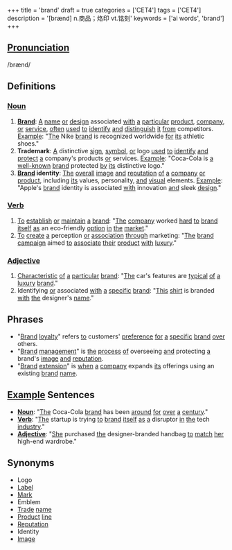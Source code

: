 +++
title = 'brand'
draft = true
categories = ['CET4']
tags = ['CET4']
description = '[brænd] n.商品；烙印 vt.铭刻'
keywords = ['ai words', 'brand']
+++

## [Pronunciation](/en/post/pronunciation/)
/brænd/

## Definitions
### [Noun](/en/post/noun/)
1. **[Brand](/en/post/brand/)**: [A](/en/post/a/) [name](/en/post/name/) [or](/en/post/or/) [design](/en/post/design/) associated [with](/en/post/with/) [a](/en/post/a/) [particular](/en/post/particular/) [product](/en/post/product/), [company](/en/post/company/), [or](/en/post/or/) [service](/en/post/service/), [often](/en/post/often/) [used](/en/post/used/) [to](/en/post/to/) [identify](/en/post/identify/) [and](/en/post/and/) [distinguish](/en/post/distinguish/) [it](/en/post/it/) [from](/en/post/from/) competitors. [Example](/en/post/example/): "[The](/en/post/the/) Nike [brand](/en/post/brand/) is recognized worldwide [for](/en/post/for/) [its](/en/post/its/) athletic shoes."
2. **Trademark**: [A](/en/post/a/) distinctive [sign](/en/post/sign/), [symbol](/en/post/symbol/), [or](/en/post/or/) logo [used](/en/post/used/) [to](/en/post/to/) [identify](/en/post/identify/) [and](/en/post/and/) [protect](/en/post/protect/) [a](/en/post/a/) company's products [or](/en/post/or/) services. [Example](/en/post/example/): "Coca-Cola is [a](/en/post/a/) [well-known](/en/post/well-known/) [brand](/en/post/brand/) protected [by](/en/post/by/) [its](/en/post/its/) distinctive logo."
3. **[Brand](/en/post/brand/) identity**: [The](/en/post/the/) [overall](/en/post/overall/) [image](/en/post/image/) [and](/en/post/and/) [reputation](/en/post/reputation/) [of](/en/post/of/) [a](/en/post/a/) [company](/en/post/company/) [or](/en/post/or/) [product](/en/post/product/), including [its](/en/post/its/) values, personality, [and](/en/post/and/) [visual](/en/post/visual/) elements. [Example](/en/post/example/): "Apple's [brand](/en/post/brand/) identity is associated [with](/en/post/with/) innovation [and](/en/post/and/) sleek [design](/en/post/design/)."

### [Verb](/en/post/verb/)
1. [To](/en/post/to/) [establish](/en/post/establish/) [or](/en/post/or/) [maintain](/en/post/maintain/) [a](/en/post/a/) [brand](/en/post/brand/): "[The](/en/post/the/) [company](/en/post/company/) worked [hard](/en/post/hard/) [to](/en/post/to/) [brand](/en/post/brand/) [itself](/en/post/itself/) [as](/en/post/as/) an eco-friendly [option](/en/post/option/) [in](/en/post/in/) [the](/en/post/the/) [market](/en/post/market/)."
2. [To](/en/post/to/) [create](/en/post/create/) [a](/en/post/a/) perception [or](/en/post/or/) [association](/en/post/association/) [through](/en/post/through/) marketing: "[The](/en/post/the/) [brand](/en/post/brand/) [campaign](/en/post/campaign/) aimed [to](/en/post/to/) [associate](/en/post/associate/) [their](/en/post/their/) [product](/en/post/product/) [with](/en/post/with/) [luxury](/en/post/luxury/)."

### [Adjective](/en/post/adjective/)
1. [Characteristic](/en/post/characteristic/) [of](/en/post/of/) [a](/en/post/a/) [particular](/en/post/particular/) [brand](/en/post/brand/): "[The](/en/post/the/) car's features are [typical](/en/post/typical/) [of](/en/post/of/) [a](/en/post/a/) [luxury](/en/post/luxury/) [brand](/en/post/brand/)."
2. Identifying [or](/en/post/or/) associated [with](/en/post/with/) [a](/en/post/a/) [specific](/en/post/specific/) [brand](/en/post/brand/): "[This](/en/post/this/) [shirt](/en/post/shirt/) is branded [with](/en/post/with/) [the](/en/post/the/) designer's [name](/en/post/name/)."

## Phrases
- "[Brand](/en/post/brand/) [loyalty](/en/post/loyalty/)" refers [to](/en/post/to/) customers' [preference](/en/post/preference/) [for](/en/post/for/) [a](/en/post/a/) [specific](/en/post/specific/) [brand](/en/post/brand/) [over](/en/post/over/) others.
- "[Brand](/en/post/brand/) [management](/en/post/management/)" is [the](/en/post/the/) [process](/en/post/process/) [of](/en/post/of/) overseeing [and](/en/post/and/) protecting [a](/en/post/a/) brand's [image](/en/post/image/) [and](/en/post/and/) [reputation](/en/post/reputation/).
- "[Brand](/en/post/brand/) [extension](/en/post/extension/)" is [when](/en/post/when/) [a](/en/post/a/) [company](/en/post/company/) expands [its](/en/post/its/) offerings using an existing [brand](/en/post/brand/) [name](/en/post/name/).

## [Example](/en/post/example/) Sentences
- **[Noun](/en/post/noun/)**: "[The](/en/post/the/) Coca-Cola [brand](/en/post/brand/) has been [around](/en/post/around/) [for](/en/post/for/) [over](/en/post/over/) [a](/en/post/a/) [century](/en/post/century/)."
- **[Verb](/en/post/verb/)**: "[The](/en/post/the/) startup is trying [to](/en/post/to/) [brand](/en/post/brand/) [itself](/en/post/itself/) [as](/en/post/as/) [a](/en/post/a/) disruptor [in](/en/post/in/) [the](/en/post/the/) tech [industry](/en/post/industry/)."
- **[Adjective](/en/post/adjective/)**: "[She](/en/post/she/) purchased [the](/en/post/the/) designer-branded handbag [to](/en/post/to/) [match](/en/post/match/) [her](/en/post/her/) high-end wardrobe."

## Synonyms
- Logo
- [Label](/en/post/label/)
- [Mark](/en/post/mark/)
- Emblem
- [Trade](/en/post/trade/) [name](/en/post/name/)
- [Product](/en/post/product/) [line](/en/post/line/)
- [Reputation](/en/post/reputation/)
- Identity
- [Image](/en/post/image/)
